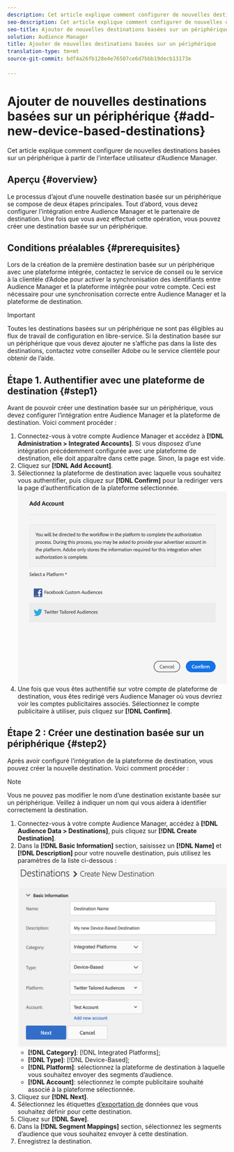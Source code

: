 ```yaml
---
description: Cet article explique comment configurer de nouvelles destinations basées sur un périphérique à partir de l’interface utilisateur d’Audience Manager.
seo-description: Cet article explique comment configurer de nouvelles destinations basées sur un périphérique à partir de l’interface utilisateur d’Audience Manager.
seo-title: Ajouter de nouvelles destinations basées sur un périphérique
solution: Audience Manager
title: Ajouter de nouvelles destinations basées sur un périphérique
translation-type: tm+mt
source-git-commit: bdf4a26fb128e4e76507ce6d7bbb19decb13173e

---
```



# Ajouter de nouvelles destinations basées sur un périphérique {#add-new-device-based-destinations}

Cet article explique comment configurer de nouvelles destinations basées sur un périphérique à partir de l’interface utilisateur d’Audience Manager.

## Aperçu {#overview}

Le processus d’ajout d’une nouvelle destination basée sur un périphérique se compose de deux étapes principales. Tout d’abord, vous devez configurer l’intégration entre Audience Manager et le partenaire de destination. Une fois que vous avez effectué cette opération, vous pouvez créer une destination basée sur un périphérique.

## Conditions préalables {#prerequisites}

Lors de la création de la première destination basée sur un périphérique avec une plateforme intégrée, contactez le service de conseil ou le service à la clientèle d’Adobe pour activer la synchronisation des identifiants entre Audience Manager et la plateforme intégrée pour votre compte. Ceci est nécessaire pour une synchronisation correcte entre Audience Manager et la plateforme de destination.

>[!IMPORTANT]
>
>Toutes les destinations basées sur un périphérique ne sont pas éligibles au flux de travail de configuration en libre-service. Si la destination basée sur un périphérique que vous devez ajouter ne s’affiche pas dans la liste des destinations, contactez votre conseiller Adobe ou le service clientèle pour obtenir de l’aide.

## Étape 1. Authentifier avec une plateforme de destination {#step1}

Avant de pouvoir créer une destination basée sur un périphérique, vous devez configurer l’intégration entre Audience Manager et la plateforme de destination. Voici comment procéder :

1. Connectez-vous à votre compte Audience Manager et accédez à **[!DNL Administration > Integrated Accounts]**. Si vous disposez d’une intégration précédemment configurée avec une plateforme de destination, elle doit apparaître dans cette page. Sinon, la page est vide.
2. Cliquez sur **[!DNL Add Account]**.
3. Sélectionnez la plateforme de destination avec laquelle vous souhaitez vous authentifier, puis cliquez sur **[!DNL Confirm]** pour la rediriger vers la page d’authentification de la plateforme sélectionnée. ![plates-formes intégrées](assets/dbd-integrated-platforms.png)
4. Une fois que vous êtes authentifié sur votre compte de plateforme de destination, vous êtes redirigé vers Audience Manager où vous devriez voir les comptes publicitaires associés. Sélectionnez le compte publicitaire à utiliser, puis cliquez sur **[!DNL Confirm]**.

## Étape 2 : Créer une destination basée sur un périphérique {#step2}

Après avoir configuré l’intégration de la plateforme de destination, vous pouvez créer la nouvelle destination. Voici comment procéder :

>[!NOTE]
>
>Vous ne pouvez pas modifier le nom d’une destination existante basée sur un périphérique. Veillez à indiquer un nom qui vous aidera à identifier correctement la destination.

1. Connectez-vous à votre compte Audience Manager, accédez à **[!DNL Audience Data > Destinations]**, puis cliquez sur **[!DNL Create Destination]**.
2. Dans la **[!DNL Basic Information]** section, saisissez un **[!DNL Name]** et **[!DNL Description]** pour votre nouvelle destination, puis utilisez les paramètres de la liste ci-dessous : ![configuration](assets/dbd-new-basic.png)
   * **[!DNL Category]**: [!DNL Integrated Platforms];
   * **[!DNL Type]**: [!DNL Device-Based];
   * **[!DNL Platform]**: sélectionnez la plateforme de destination à laquelle vous souhaitez envoyer des segments d’audience.
   * **[!DNL Account]**: sélectionnez le compte publicitaire souhaité associé à la plateforme sélectionnée.
3. Cliquez sur **[!DNL Next]**.
4. Sélectionnez les étiquettes [d’exportation de](/help/using/features/data-export-controls.md#controls-labels) données que vous souhaitez définir pour cette destination.
5. Cliquez sur **[!DNL Save]**.
6. Dans la **[!DNL Segment Mappings]** section, sélectionnez les segments d’audience que vous souhaitez envoyer à cette destination.
7. Enregistrez la destination.

